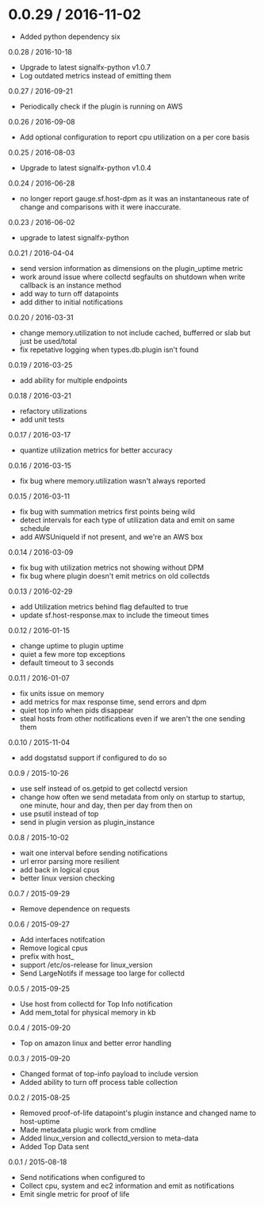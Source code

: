 0.0.29 / 2016-11-02
===================

* Added python dependency six

0.0.28 / 2016-10-18

* Upgrade to latest signalfx-python v1.0.7
* Log outdated metrics instead of emitting them

0.0.27 / 2016-09-21

* Periodically check if the plugin is running on AWS

0.0.26 / 2016-09-08

* Add optional configuration to report cpu utilization on a per core basis

0.0.25 / 2016-08-03

* Upgrade to latest signalfx-python v1.0.4

0.0.24 / 2016-06-28

* no longer report gauge.sf.host-dpm as it was an instantaneous rate of change
  and comparisons with it were inaccurate.

0.0.23 / 2016-06-02

* upgrade to latest signalfx-python

0.0.21 / 2016-04-04

* send version information as dimensions on the plugin_uptime metric
* work around issue where collectd segfaults on shutdown when write callback
  is an instance method
* add way to turn off datapoints
* add dither to initial notifications

0.0.20 / 2016-03-31

* change memory.utilization to not include cached, bufferred or slab but just
  be used/total
* fix repetative logging when types.db.plugin isn't found

0.0.19 / 2016-03-25

* add ability for multiple endpoints

0.0.18 / 2016-03-21

* refactory utilizations
* add unit tests

0.0.17 / 2016-03-17

* quantize utilization metrics for better accuracy

0.0.16 / 2016-03-15

* fix bug where memory.utilization wasn't always reported

0.0.15 / 2016-03-11

* fix bug with summation metrics first points being wild
* detect intervals for each type of utilization data and emit on
  same schedule
* add AWSUniqueId if not present, and we're an AWS box

0.0.14 / 2016-03-09

* fix bug with utilization metrics not showing without DPM
* fix bug where plugin doesn't emit metrics on old collectds

0.0.13 / 2016-02-29

* add Utilization metrics behind flag defaulted to true
* update sf.host-response.max to include the timeout times

0.0.12 / 2016-01-15

* change uptime to plugin uptime
* quiet a few more top exceptions
* default timeout to 3 seconds

0.0.11 / 2016-01-07

* fix units issue on memory
* add metrics for max response time, send errors and dpm
* quiet top info when pids disappear
* steal hosts from other notifications even if we aren't the one sending them

0.0.10 / 2015-11-04

* add dogstatsd support if configured to do so

0.0.9 / 2015-10-26

* use self instead of os.getpid to get collectd version
* change how often we send metadata from only on startup to startup,
  one minute, hour and day, then per day from then on
* use psutil instead of top
* send in plugin version as plugin_instance

0.0.8 / 2015-10-02

* wait one interval before sending notifications
* url error parsing more resilient
* add back in logical cpus
* better linux version checking

0.0.7 / 2015-09-29

* Remove dependence on requests

0.0.6 / 2015-09-27

* Add interfaces notifcation
* Remove logical cpus
* prefix with host_
* support /etc/os-release for linux_version
* Send LargeNotifs if message too large for collectd

0.0.5 / 2015-09-25

* Use host from collectd for Top Info notification
* Add mem_total for physical memory in kb

0.0.4 / 2015-09-20

* Top on amazon linux and better error handling

0.0.3 / 2015-09-20

* Changed format of top-info payload to include version
* Added ability to turn off process table collection

0.0.2 / 2015-08-25

* Removed proof-of-life datapoint's plugin instance and changed name to host-uptime
* Made metadata plugic work from cmdline
* Added linux_version and collectd_version to meta-data
* Added Top Data sent

0.0.1 / 2015-08-18

* Send notifications when configured to
* Collect cpu, system and ec2 information and emit as notifications
* Emit single metric for proof of life

